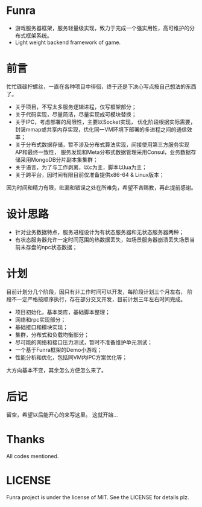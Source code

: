 # Funra
- 游戏服务器框架，服务轻量级实现，致力于完成一个强实用性，高可维护的分布式框架系统。
- Light weight backend framework of game.

# 前言
忙忙碌碌拧螺丝，一直在各种项目中徘徊，终于还是下决心写点按自己想法的东西了。
* 关于项目，不写太多服务逻辑进程，仅写框架部分；
* 关于代码实现，尽量简洁，尽量实现成可模块替换；
* 关于IPC，考虑部署的局限性，主要以Socket实现，
优化阶段根据实际需要，封装mmap或共享内存实现，优化同一VM环境下部署的多进程之间的通信效率；
* 关于分布式数据存储，暂不涉及分布式算法实现，间接使用第三方服务实现AP和最终一致性，
服务发现和Meta分布式数据管理采用Consul，业务数据存储采用MongoDB分片副本集集群；
* 关于语言，为了与工作剥离，以c为主，脚本以lua为主；
* 关于跨平台，因时间有限目前仅准备提供x86-64 & Linux版本；

因为时间和精力有限，纰漏和错误之处在所难免，希望不吝赐教，再此提前感谢。

# 设计思路
- 针对业务数据特点，服务进程设计为有状态服务器和无状态服务器两种；
- 有状态服务器允许一定时间范围的热数据丢失，如场景服务器崩溃丢失场景当前未存盘的npc状态数据；

# 计划
目前计划分几个阶段，因只有非工作时间可以开发，每阶段计划三个月左右，
阶段不一定严格按顺序执行，存在部分交叉开发，目前计划三年左右时间完成。
* 项目初始化，基本类库，基础脚本整理；
* 网络和rpc实现部分；
* 基础接口和模块实现；
* 集群，分布式和负载均衡部分；
* 尽可能的网络和接口压力测试，暂时不准备维护单元测试；
* 一个基于Funra框架的Demo小游戏；
* 性能分析和优化，包括同VM内IPC方案优化等；

大方向基本不变，其余怎么方便怎么来了。


# 后记
留空，希望以后能开心的来写这里。
这就开始...

# Thanks
All codes mentioned.

# LICENSE
Funra project is under the license of MIT. See the LICENSE for details plz.
